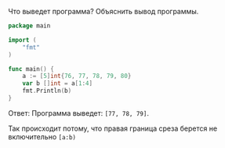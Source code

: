 Что выведет программа? Объяснить вывод программы.

```go
package main

import (
    "fmt"
)

func main() {
    a := [5]int{76, 77, 78, 79, 80}
    var b []int = a[1:4]
    fmt.Println(b)
}
```

Ответ:
Программа выведет: `[77, 78, 79]`.

Так происходит потому, что правая граница среза берется не включительно `[a:b)`